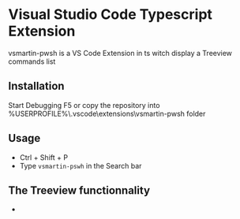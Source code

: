 # Visual Studio Code Typescript Extension

vsmartin-pwsh is a VS Code Extension in ts witch display a Treeview commands list

## Installation

Start Debugging F5 or copy the repository into %USERPROFILE%\\.vscode\extensions\vsmartin-pwsh folder

## Usage

- Ctrl + Shift + P
- Type `vsmartin-pswh` in the Search bar

## The Treeview functionnality

- 
